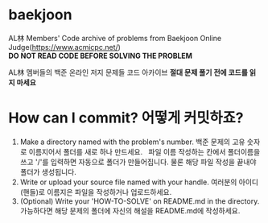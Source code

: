 # baekjoon
AL林 Members' Code archive of problems from Baekjoon Online Judge(https://www.acmicpc.net/)  
**DO NOT READ CODE BEFORE SOLVING THE PROBLEM**  
  
AL林 멤버들의 백준 온라인 저지 문제들 코드 아카이브
**절대 문제 풀기 전에 코드를 읽지 마세요**

# How can I commit? 어떻게 커밋하죠?
1. Make a directory named with the problem's number. 백준 문제의 고유 숫자로 이름지어서 폴더를 새로 하나 만드세요.  
파일 이름 작성하는 칸에서 폴더이름을 쓰고 '/'를 입력하면 자동으로 폴더가 만들어집니다. 물론 해당 파일 작성을 끝내야 폴더가 생성됩니다.
2. Write or upload your source file named with your handle. 여러분의 아이디(핸들)로 이름지은 파일을 작성하거나 업로드하세요.  
3. (Optional) Write your 'HOW-TO-SOLVE' on README.md in the directory. 가능하다면 해당 문제의 폴더에 자신의 해설을 README.md에 작성하세요.  
